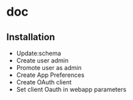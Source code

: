 # doc
## Installation
- Update:schema
- Create user admin
- Promote user as admin
- Create App Preferences
- Create OAuth client
- Set client Oauth in webapp parameters
